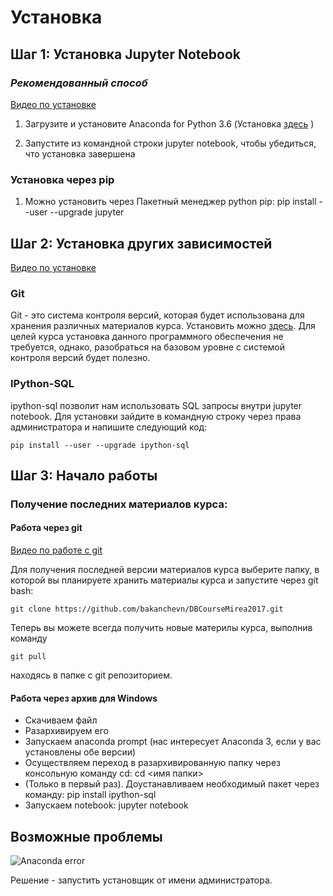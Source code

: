 # Установка

## Шаг 1: Установка Jupyter Notebook

### _Рекомендованный способ_

  [Видео по установке](https://www.youtube.com/watch?v=E8hUFNYt8VU)

  1. Загрузите и установите Anaconda for Python 3.6 (Установка [здесь](https://www.continuum.io/downloads) )
  
  2. Запустите из командной строки jupyter notebook, чтобы убедиться, что установка завершена
  
### Установка через pip

  1. Можно установить через Пакетный менеджер python pip: pip install --user --upgrade jupyter
  
## Шаг 2: Установка других зависимостей

[Видео по установке](https://www.youtube.com/watch?v=ezGSKnWfEq0)

### Git

Git - это система контроля версий, которая будет использована для хранения различных материалов курса. Установить можно [здесь](https://git-scm.com/downloads). Для целей курса установка данного программного обеспечения не требуется, однако, разобраться на базовом уровне с системой контроля версий будет полезно.
  
### IPython-SQL

ipython-sql позволит нам использовать SQL запросы внутри jupyter notebook. Для установки зайдите в командную строку через права администратора и напишите следующий код:

```
pip install --user --upgrade ipython-sql
```

## Шаг 3: Начало работы

### Получение последних материалов курса:

#### Работа через git
[Видео по работе с git](https://www.youtube.com/watch?v=Zr9tsqmdLKM)

Для получения последней версии материалов курса выберите папку, в которой вы планируете хранить материалы курса и запустите через git bash:

```
git clone https://github.com/bakanchevn/DBCourseMirea2017.git
```

Теперь вы можете всегда получить новые материлы курса, выполнив команду 

```
git pull
```

находясь в папке с git репозиторием.

#### Работа через архив для Windows

* Скачиваем файл
* Разархивируем его
* Запускаем anaconda prompt (нас интересует Anaconda 3, если у вас установлены обе версии)
* Осуществляем переход в разархивированную папку через консольную команду cd:
cd <имя папки>
* (Только в первый раз). Доустанавливаем необходимый пакет через команду:
pip install ipython-sql
* Запускаем notebook:
jupyter notebook


## Возможные проблемы 

![Anaconda error](https://api.monosnap.com/rpc/file/download?id=YsAx6g8YS46kZJ6TMcbQjhaTit7TrC)

Решение - запустить установщик от имени администратора.


